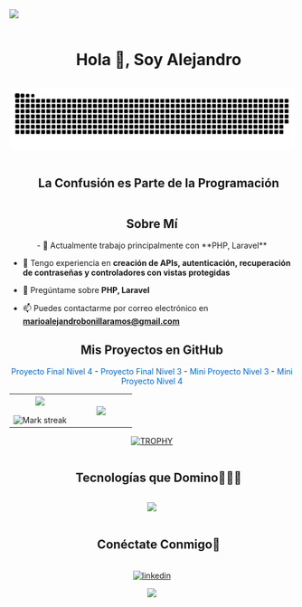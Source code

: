 <!--horizontal divider(gradiant)-->
<img src="https://user-images.githubusercontent.com/73097560/115834477-dbab4500-a447-11eb-908a-139a6edaec5c.gif">

<!--h1 without bottom border-->
<div id="user-content-toc">
  <ul align="center">
    <summary><h1 style="display: inline-block">Hola 👋, Soy Alejandro</h1></summary>
  </ul>
</div>


<!--- snake -->
<div align="center">
  <img  src="https://github.com/1999AZZAR/1999AZZAR/blob/readme/resources/img/grid-snake.svg"
       alt="snake" /></a>
</div>


<!--h2 without bottom border-->
<div id="user-content-toc">
  <ul align="center">
    <summary><h2 style="display: inline-block">La Confusión es Parte de la Programación</h2></summary>
  </ul>
</div>


<!--Intro start-->
<h2 align="center">Sobre Mí</h2>

<p align="center">
  - 🔭 Actualmente trabajo principalmente con **PHP, Laravel**

  - 🌱 Tengo experiencia en **creación de APIs, autenticación, recuperación de contraseñas y controladores con vistas protegidas**

  - 💬 Pregúntame sobre **PHP, Laravel**

  - 📫 Puedes contactarme por correo electrónico en **marioalejandrobonillaramos@gmail.com**
</p>
<!--Intro end-->

<!-- Proyectos -->
<h2 align="center">Mis Proyectos en GitHub</h2>

<p align="center">
  <a style="text-decoration: none; color: #0366d6;" href="https://github.com/AlejandroBonilla2000/proyecto_final_nivel_4">Proyecto Final Nivel 4</a> -
  <a style="text-decoration: none; color: #0366d6;" href="https://github.com/AlejandroBonilla2000/proyectofinalnivel3">Proyecto Final Nivel 3</a> -
  <a style="text-decoration: none; color: #0366d6;" href="https://github.com/AlejandroBonilla2000/miniproyecton3">Mini Proyecto Nivel 3</a> -
  <a style="text-decoration: none; color: #0366d6;" href="https://github.com/AlejandroBonilla2000/miniproyectonivel4">Mini Proyecto Nivel 4</a>
</p>


<!--- stats & Trophy (start) -->
<p align="center">
  <!--- stats (start) -->
<table align="center">
<tr border="none">
<td width="50%" align="center">
  
  <img  align="center"  src="https://github-readme-stats.vercel.app/api?username=1010nishant&theme=dark&show_icons=true&count_private=true" />
  <br></br>
  <img  title="🔥 Get streak stats for your profile at git.io/streak-stats" alt="Mark streak" src="https://github-readme-streak-stats.herokuapp.com/?user=1010nishant&theme=dark&hide_border=false" /> 
</td>

<td width="50%" align="center">

  <img  align="center"  src="https://github-readme-stats.anuraghazra1.vercel.app/api/top-langs/?username=1010nishant&theme=dark&hide_border=false&no-bg=true&no-frame=true&langs_count=10"/>
  
  </td>
</tr>
</table>
<!--- stats (end) -->

<!--- trophy (start) -->
<div align=center>
  <a href="https://github.com/ryo-ma/github-profile-trophy" title="Go to Source">
      <img align="center" width=84% src="https://github-profile-trophy.vercel.app/?username=1010nishant&theme=radical&row=1&column=7&margin-h=15&margin-w=5&no-bg=true" alt="TROPHY" />
    </a>
</div>
<!--- trophy (start) -->


</p>        
<!--- stats (end) -->


<!--h1 without bottom border-->
<div id="user-content-toc">
  <ul align="center">
    <summary><h2 style="display: inline-block">Tecnologías que Domino👨🏻‍💻</h2></summary>
  </ul>
</div>
<!--tech stack icons-->
<p align="center">
  <a href="https://skillicons.dev">
    <img src="https://skillicons.dev/icons?i=javascript,react,laravel,html,css,php&perline=6" />
  </a>
</p>


<!-- Connect with me -->
<!--h2 without bottom border-->
<div id="user-content-toc">
  <ul align="center">
    <summary><h2 style="display: inline-block">Conéctate Conmigo🤝</h2></summary>
  </ul>
</div>

<!--icons and links-->
<p align="center">
<a href="www.linkedin.com/in/mario-alejandro-bonilla-ramos-a86066293" target="blank"><img align="center" src="https://user-images.githubusercontent.com/88904952/234979284-68c11d7f-1acc-4f0c-ac78-044e1037d7b0.png" alt="linkedin" height="50" width="50" /></a>
</p>


<!--profile visit count-->
<div align="center">
  
[![](https://visitcount.itsvg.in/api?id=1010nishant&icon=3&color=6)](https://visitcount.itsvg.in)
  
</div>

